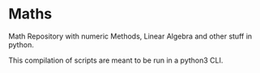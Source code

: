 # Maths
Math Repository with numeric Methods, Linear Algebra and other stuff in python.

This compilation of scripts are meant to be run in a python3 CLI.
